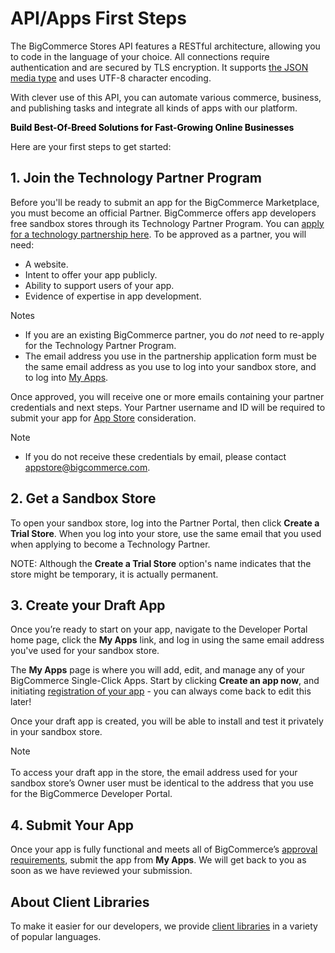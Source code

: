 # <span class="jumptarget"> API/Apps First Steps </span>

The BigCommerce Stores API features a RESTful architecture, allowing you to code in the language of your choice. All connections require authentication and are secured by TLS encryption. It supports [the JSON media type](#media-types) and uses UTF-8 character encoding.

With clever use of this API, you can automate various commerce, business, and publishing tasks and integrate all kinds of apps with our platform.

<span class="fake-h2" style="color:black;font-weight:bold"> Build Best-Of-Breed Solutions for Fast-Growing Online Businesses </span>

Here are your first steps to get started:

## <span class="jumptarget"> 1. Join the Technology Partner Program </span>

Before you'll be ready to submit an app for the BigCommerce Marketplace, you must become an official Partner. BigCommerce offers app developers free sandbox stores through its Technology Partner Program. You can <a href="https://www.bigcommerce.com/partners/signup" target="_blank">apply for a technology partnership here</a>. To be approved as a partner, you will need:

* A website.
* Intent to offer your app publicly.
* Ability to support users of your app.
* Evidence of expertise in app development.

<aside class="notice">
<span class="aside-notice-hd">Notes</span><br>
  <ul>
	<li>If you are an existing BigCommerce partner, you do <em>not</em> need to re-apply for the Technology Partner Program.</li>
	<li>The email address you use in the partnership application form must be the same email address as you use to log into your sandbox store, and to log into <a href="//devtools.bigcommerce.com" target="_blank">My&#160;Apps</a>.</li>
  </ul>
</aside>

Once approved, you will receive one or more emails containing your partner credentials and next steps. Your Partner username and ID will be required to submit your app for <a href="https://developer.bigcommerce.com/" target="_blank">App Store</a> consideration.

<aside class="notice">
<span class="aside-notice-hd">Note</span>
<br>
  <ul>
	<li>If you do not receive these credentials by email, please contact <a href="mailto:appstore@bigcommerce.com">appstore@bigcommerce.com</a>.
	</li>
  </ul>
</aside>


## <span class="jumptarget"> 2. Get a Sandbox Store </span>

To open your sandbox store, log into the Partner Portal, then click **Create a Trial Store**. When you log into your store, use the same email that you used when applying to become a Technology Partner.

NOTE: Although the **Create a Trial Store** option's name indicates that the store might be temporary, it is actually permanent.


## <span class="jumptarget">3. Create your Draft App </span>

Once you’re ready to start on your app, navigate to the Developer Portal home page, click the **My Apps** link, and log in using the same email address you've used for your sandbox store.

The **My Apps** page is where you will add, edit, and manage any of your BigCommerce Single-Click Apps. Start by clicking **Create an app now**, and initiating <a href="/api/#app-registration">registration of your app</a> - you can always come back to edit this later!

Once your draft app is created, you will be able to install and test it privately in your sandbox store.
 
<aside class="notice">
<span class="aside-notice-hd">Note</span>
	<br><br>
To access your draft app in the store, the email address used for your sandbox store’s Owner user must be identical to the address that you use for the BigCommerce Developer Portal. </ul>
</aside>

## <span class="jumptarget"> 4. Submit Your App </span>

Once your app is fully functional and meets all of BigCommerce’s <a href="#app-store-approval-requirements">approval requirements</a>, submit the app from **My Apps**. We will get back to you as soon as we have reviewed your submission.

## <span class="jumptarget"> About Client Libraries </span>

To make it easier for our developers, we provide [client libraries](#client-libraries) in a variety of popular languages.